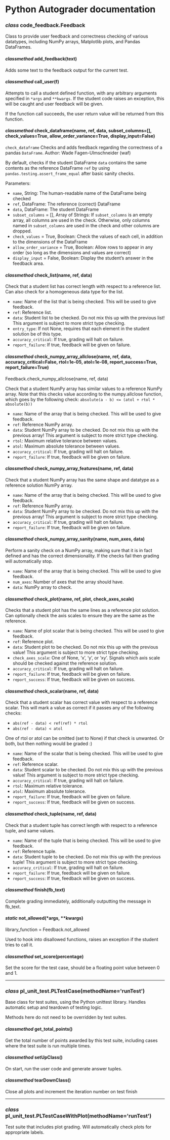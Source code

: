 <!-- Python-Autograder documentation master file, created by
sphinx-quickstart on Mon May 18 10:29:36 2020.
You can adapt this file completely to your liking, but it should at least
contain the root `toctree` directive. -->

# Python Autograder documentation

### *class* code_feedback.Feedback

Class to provide user feedback and correctness checking of various datatypes, including NumPy arrays, Matplotlib plots, and Pandas DataFrames.

#### *classmethod* add_feedback(text)

Adds some text to the feedback output for the current test.

#### *classmethod* call_user(f)

Attempts to call a student defined function, with any arbitrary arguments specified in `*args` and `**kwargs`.  If the student code raises an exception, this will be caught and user feedback will be given.

If the function call succeeds, the user return value will be returned from this function.

#### *classmethod* check_dataframe(name, ref, data, subset_columns=[], check_values=True, allow_order_variance=True, display_input=False)

`check_dataframe`
Checks and adds feedback regarding the correctness of
a pandas `DataFrame`.
Author: Wade Fagen-Ulmschneider (waf)

By default, checks if the student DataFrame `data` contains the same contents as the reference DataFrame `ref` by using `pandas.testing.assert_frame_equal` after basic sanity checks.

Parameters:

- `name`, String: The human-readable name of the DataFrame being checked
- `ref`, DataFrame: The reference (correct) DataFrame
- `data`, DataFrame: The student DataFrame
- `subset_columns` = [], Array of Strings:
  If `subset_columns` is an empty array, all columns are used in the check.
  Otherwise, only columns named in `subset_columns` are used in the check and other columns are dropped.
- `check_values` = True, Boolean: Check the values of each cell, in addition to the dimensions of the DataFrame
- `allow_order_variance` = True, Boolean: Allow rows to appear in any order (so long as the dimensions and values are correct)
- `display_input` = False, Boolean: Display the student’s answer in the feedback area.

#### *classmethod* check_list(name, ref, data)

Check that a student list has correct length with respect to a reference list.  Can also check for a homogeneous data type for the list.

- `name`: Name of the list that is being checked.  This will be used to give feedback.
- `ref`: Reference list.
- `data`: Student list to be checked.  Do not mix this up with the previous list! This argument is subject to more strict type checking.
- `entry_type`: If not None, requires that each element in the student solution be of this type.
- `accuracy_critical`: If true, grading will halt on failure.
- `report_failure`: If true, feedback will be given on failure.

#### *classmethod* check_numpy_array_allclose(name, ref, data, accuracy_critical=False, rtol=1e-05, atol=1e-08, report_success=True, report_failure=True)

Feedback.check_numpy_allclose(name, ref, data)

Check that a student NumPy array has similar values to a reference NumPy array. Note that this checks value according to the numpy.allclose function, which goes  by the following check:
`absolute(a - b) <= (atol + rtol * absolute(b))`

- `name`: Name of the array that is being checked.  This will be used to give feedback.
- `ref`: Reference NumPy array.
- `data`: Student NumPy array to be checked.  Do not mix this up with the previous array! This argument is subject to more strict type checking.
- `rtol`: Maximum relative tolerance between values.
- `atol`: Maximum absolute tolerance between values.
- `accuracy_critical`: If true, grading will halt on failure.
- `report_failure`: If true, feedback will be given on failure.

#### *classmethod* check_numpy_array_features(name, ref, data)

Check that a student NumPy array has the same shape and datatype as a  reference solution NumPy array.

- `name`: Name of the array that is being checked.  This will be used to give feedback.
- `ref`: Reference NumPy array.
- `data`: Student NumPy array to be checked.  Do not mix this up with the previous array! This argument is subject to more strict type checking.
- `accuracy_critical`: If true, grading will halt on failure.
- `report_failure`: If true, feedback will be given on failure.

#### *classmethod* check_numpy_array_sanity(name, num_axes, data)

Perform a sanity check on a NumPy array, making sure that it is in fact defined and has the correct dimensionality.  If the checks fail then grading will automatically stop.

- `name`: Name of the array that is being checked.  This will be used to give feedback.
- `num_axes`: Number of axes that the array should have.
- `data`: NumPy array to check.

#### *classmethod* check_plot(name, ref, plot, check_axes_scale)

Checks that a student plot has the same lines as a reference plot solution. Can optionally check the axis scales to ensure they are the same as the reference.

- `name`: Name of plot scalar that is being checked.  This will be used to give feedback.
- `ref`: Reference plot.
- `data`: Student plot to be checked.  Do not mix this up with the previous value! This argument is subject to more strict type checking.
- `check_axes_scale`: One of None, ‘x’, ‘y’, or ‘xy’.  Signals which axis scale should be checked against the reference solution.
- `accuracy_critical`: If true, grading will halt on failure.
- `report_failure`: If true, feedback will be given on failure.
- `report_success`: If true, feedback will be given on success.

#### *classmethod* check_scalar(name, ref, data)

Check that a student scalar has correct value with respect to a reference scalar. This will mark a value as correct if it passes any of the following checks:

- `abs(ref - data) < ref(ref) * rtol`
- `abs(ref - data) < atol`

One of rtol or atol can be omitted (set to None) if that check is unwanted.
Or both, but then nothing would be graded :)

- `name`: Name of the scalar that is being checked.  This will be used to give feedback.
- `ref`: Reference scalar.
- `data`: Student scalar to be checked.  Do not mix this up with the previous value! This argument is subject to more strict type checking.
- `accuracy_critical`: If true, grading will halt on failure.
- `rtol`: Maximum relative tolerance.
- `atol`: Maximum absolute tolerance.
- `report_failure`: If true, feedback will be given on failure.
- `report_success`: If true, feedback will be given on success.

#### *classmethod* check_tuple(name, ref, data)

Check that a student tuple has correct length with respect to a reference tuple, and same values.

- `name`: Name of the tuple that is being checked.  This will be used to give feedback.
- `ref`: Reference tuple.
- `data`: Student tuple to be checked.  Do not mix this up with the previous tuple! This argument is subject to more strict type checking.
- `accuracy_critical`: If true, grading will halt on failure.
- `report_failure`: If true, feedback will be given on failure.
- `report_success`: If true, feedback will be given on success.

#### *classmethod* finish(fb_text)

Complete grading immediately, additionally outputting the message in fb_text.

#### *static* not_allowed(*args, **kwargs)

library_function = Feedback.not_allowed

Used to hook into disallowed functions, raises an exception if
the student tries to call it.

#### *classmethod* set_score(percentage)

Set the score for the test case, should be a floating point value between 0 and 1.

---

### *class* pl_unit_test.PLTestCase(methodName='runTest')

Base class for test suites, using the Python unittest library.
Handles automatic setup and teardown of testing logic.

Methods here do not need to be overridden by test suites.

#### *classmethod* get_total_points()

Get the total number of points awarded by this test suite, including
cases where the test suite is run multiple times.

#### *classmethod* setUpClass()

On start, run the user code and generate answer tuples.

#### *classmethod* tearDownClass()

Close all plots and increment the iteration number on test finish

---

### *class* pl_unit_test.PLTestCaseWithPlot(methodName='runTest')

Test suite that includes plot grading.  Will automatically check plots
for appropriate labels.
